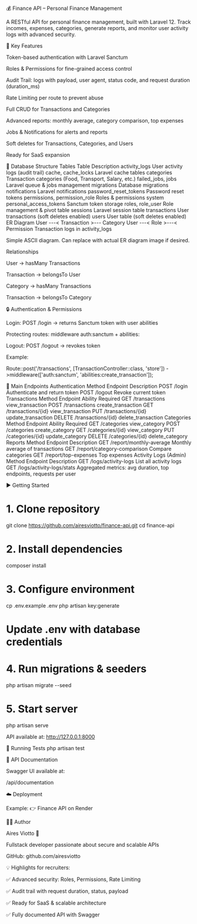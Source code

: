 💰 Finance API – Personal Finance Management

A RESTful API for personal finance management, built with Laravel 12.
Track incomes, expenses, categories, generate reports, and monitor user activity logs with advanced security.

🚀 Key Features

Token-based authentication with Laravel Sanctum

Roles & Permissions for fine-grained access control

Audit Trail: logs with payload, user agent, status code, and request duration (duration_ms)

Rate Limiting per route to prevent abuse

Full CRUD for Transactions and Categories

Advanced reports: monthly average, category comparison, top expenses

Jobs & Notifications for alerts and reports

Soft deletes for Transactions, Categories, and Users

Ready for SaaS expansion

📂 Database Structure
Tables
Table	Description
activity_logs	User activity logs (audit trail)
cache, cache_locks	Laravel cache tables
categories	Transaction categories (Food, Transport, Salary, etc.)
failed_jobs, jobs	Laravel queue & jobs management
migrations	Database migrations
notifications	Laravel notifications
password_reset_tokens	Password reset tokens
permissions, permission_role	Roles & permissions system
personal_access_tokens	Sanctum token storage
roles, role_user	Role management & pivot table
sessions	Laravel session table
transactions	User transactions (soft deletes enabled)
users	User table (soft deletes enabled)
ER Diagram
User ---< Transaction >--- Category
User ---< Role >---< Permission
Transaction logs in activity_logs


Simple ASCII diagram. Can replace with actual ER diagram image if desired.

Relationships

User → hasMany Transactions

Transaction → belongsTo User

Category → hasMany Transactions

Transaction → belongsTo Category

🔒 Authentication & Permissions

Login: POST /login → returns Sanctum token with user abilities

Protecting routes: middleware auth:sanctum + abilities:<permission>

Logout: POST /logout → revokes token

Example:

Route::post('/transactions', [TransactionController::class, 'store'])
    ->middleware(['auth:sanctum', 'abilities:create_transaction']);

📌 Main Endpoints
Authentication
Method	Endpoint	Description
POST	/login	Authenticate and return token
POST	/logout	Revoke current token
Transactions
Method	Endpoint	Ability Required
GET	/transactions	view_transaction
POST	/transactions	create_transaction
GET	/transactions/{id}	view_transaction
PUT	/transactions/{id}	update_transaction
DELETE	/transactions/{id}	delete_transaction
Categories
Method	Endpoint	Ability Required
GET	/categories	view_category
POST	/categories	create_category
GET	/categories/{id}	view_category
PUT	/categories/{id}	update_category
DELETE	/categories/{id}	delete_category
Reports
Method	Endpoint	Description
GET	/report/monthly-average	Monthly average of transactions
GET	/report/category-comparison	Compare categories
GET	/report/top-expenses	Top expenses
Activity Logs (Admin)
Method	Endpoint	Description
GET	/logs/activity-logs	List all activity logs
GET	/logs/activity-logs/stats	Aggregated metrics: avg duration, top endpoints, requests per user

▶️ Getting Started
# 1. Clone repository
git clone https://github.com/airesviotto/finance-api.git
cd finance-api

# 2. Install dependencies
composer install

# 3. Configure environment
cp .env.example .env
php artisan key:generate
# Update .env with database credentials

# 4. Run migrations & seeders
php artisan migrate --seed

# 5. Start server
php artisan serve

API available at: http://127.0.0.1:8000

🧪 Running Tests
php artisan test

📖 API Documentation

Swagger UI available at:

/api/documentation

☁️ Deployment

Example:
👉 Finance API on Render

👨‍💻 Author

Aires Viotto 🚀

Fullstack developer passionate about secure and scalable APIs

GitHub: github.com/airesviotto

💡 Highlights for recruiters:

✅ Advanced security: Roles, Permissions, Rate Limiting

✅ Audit trail with request duration, status, payload

✅ Ready for SaaS & scalable architecture

✅ Fully documented API with Swagger
